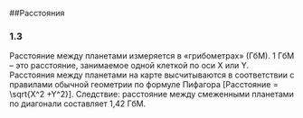 ﻿##Расстояния
### 1.3 
Расстояние между планетами измеряется в «грибометрах» (ГбМ). 1 ГбМ – это расстояние, занимаемое одной клеткой по оси Х или Y. Расстояния между планетами на карте высчитываются в соответствии с правилами обычной геометрии по формуле Пифагора 
\[Расстояние = \sqrt{X^2 +Y^2}\]. Следствие: расстояние между смеженными планетами по диагонали составляет 1,42 ГбМ.
